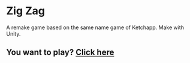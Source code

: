 # Zig Zag
A remake game based on the same name game of Ketchapp. Make with Unity.
<h2>You want to play? <a href="https://joenzm21.github.io/Zig-Zag/">Click here</a></h2>
